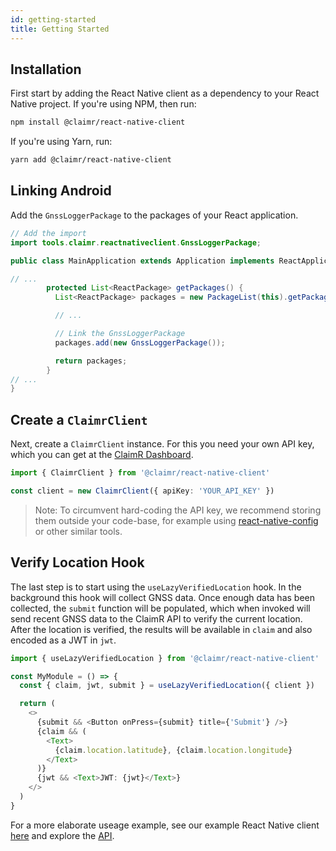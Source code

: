 ```yaml
---
id: getting-started
title: Getting Started
---
```


## Installation

First start by adding the React Native client as a dependency to your React Native project.
If you're using NPM, then run:

```bash
npm install @claimr/react-native-client
```

If you're using Yarn, run:

```bash
yarn add @claimr/react-native-client
```

## Linking Android

Add the `GnssLoggerPackage` to the packages of your React application.

```java
// Add the import
import tools.claimr.reactnativeclient.GnssLoggerPackage;

public class MainApplication extends Application implements ReactApplication {

// ...
        protected List<ReactPackage> getPackages() {
          List<ReactPackage> packages = new PackageList(this).getPackages();

          // ...

          // Link the GnssLoggerPackage
          packages.add(new GnssLoggerPackage());

          return packages;
        }
// ...
}
```

## Create a `ClaimrClient`

Next, create a `ClaimrClient` instance. For this you need your own API key, which you can get at the [ClaimR Dashboard][claimr-dashboard].

```typescript
import { ClaimrClient } from '@claimr/react-native-client'

const client = new ClaimrClient({ apiKey: 'YOUR_API_KEY' })
```

> Note: To circumvent hard-coding the API key, we recommend storing them outside your code-base, for example using [react-native-config][npm-react-native-config] or other similar tools.

## Verify Location Hook

The last step is to start using the `useLazyVerifiedLocation` hook.
In the background this hook will collect GNSS data.
Once enough data has been collected, the `submit` function will be populated, which when invoked will send recent GNSS data to the ClaimR API to verify the current location.
After the location is verified, the results will be available in `claim` and also encoded as a JWT in `jwt`.

```typescript
import { useLazyVerifiedLocation } from '@claimr/react-native-client'

const MyModule = () => {
  const { claim, jwt, submit } = useLazyVerifiedLocation({ client })

  return (
    <>
      {submit && <Button onPress={submit} title={'Submit'} />}
      {claim && (
        <Text>
          {claim.location.latitude}, {claim.location.longitude}
        </Text>
      )}
      {jwt && <Text>JWT: {jwt}</Text>}
    </>
  )
}
```

For a more elaborate useage example, see our example React Native client [here](https://github.com/ClaimR/react-native-client/blob/master/example/src/App.tsx) and explore the [API](/docs/react-native/api).

[claimr-dashboard]: https://dashboard.claimr.tools
[npm-react-native-config]: https://www.npmjs.com/package/react-native-config

